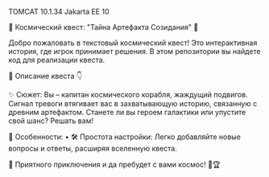 TOMCAT 10.1.34
Jakarta EE 10

🚀 Космический квест: "Тайна Артефакта Созидания" 🌌

Добро пожаловать в текстовый космический квест!
Это интерактивная история, где игрок принимает решения.
В этом репозитории вы найдете код для реализации квеста.

📜 Описание квеста 👇

✨ Сюжет:
Вы – капитан космического корабля, жаждущий подвигов. Сигнал тревоги втягивает вас в захватывающую историю, связанную с древним артефактом. Станете ли вы героем галактики или упустите свой шанс? Решать вам!

📌 Особенности:
•  🛠️ Простота настройки: Легко добавляйте новые вопросы и ответы, расширяя вселенную квеста.

🌠 Приятного приключения и да пребудет с вами космос! 🌌🏆
